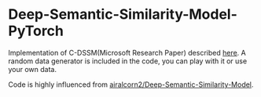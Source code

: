 # Deep-Semantic-Similarity-Model-PyTorch
Implementation of C-DSSM(Microsoft Research Paper) described [here](http://research.microsoft.com/pubs/226585/cikm2014_cdssm_final.pdf). A random data generator is included in the code, you can play with it or use your own data.

Code is highly influenced from [airalcorn2/Deep-Semantic-Similarity-Model](https://github.com/airalcorn2/Deep-Semantic-Similarity-Model).
